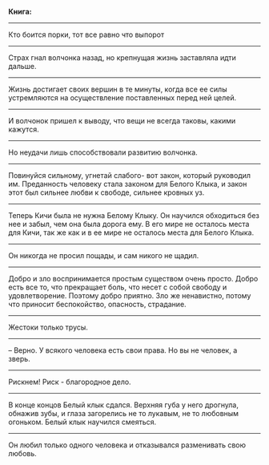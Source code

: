 **Книга:**
***
Кто боится порки, тот все равно что выпорот
***
Страх гнал волчонка назад, но крепнущая жизнь заставляла идти дальше.
***
Жизнь достигает своих вершин в те минуты, когда все ее силы устремляются на осуществление поставленных перед ней целей.
***
И волчонок пришел к выводу, что вещи не всегда таковы, какими кажутся.
***
Но неудачи лишь способствовали развитию волчонка.
***
Повинуйся сильному, угнетай слабого- вот закон, который руководил им.
Преданность человеку стала законом для Белого Клыка, и закон этот был сильнее любви к свободе, сильнее кровных уз.
***
Теперь Кичи была не нужна Белому Клыку. Он научился обходиться без нее и забыл, чем она была дорога ему. В его мире не осталось места для Кичи, так же как и в ее мире не осталось места для Белого Клыка.
***
Он никогда не просил пощады, и сам никого не щадил.
***
Добро и зло воспринимается простым существом очень просто. Добро есть все то, что прекращает боль, что несет с собой свободу и удовлетворение. Поэтому добро приятно. Зло же ненавистно, потому что приносит беспокойство, опасность, страдание. 
***
Жестоки только трусы.
***
&ndash; Верно. У всякого человека есть свои права. Но вы не человек, а зверь.
***
Рискнем! Риск - благородное дело.
***
В конце концов Белый клык сдался. Верхняя губа у него дрогнула, обнажив зубы, и глаза загорелись не то лукавым, не то любовным огоньком. Белый клык научился смеяться.
***
Он любил только одного человека и отказывался разменивать свою любовь.
